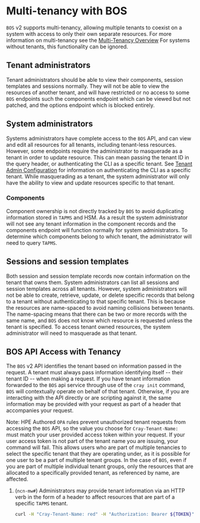 # Multi-tenancy with BOS

`BOS` v2 supports multi-tenancy, allowing multiple tenants to coexist on a system with access to only their own separate
resources. For more information on multi-tenancy see the [Multi-Tenancy Overview](../multi-tenancy/Overview.md) For
systems without tenants, this functionality can be ignored.

## Tenant administrators

Tenant administrators should be able to view their components, session templates and sessions normally. They will not be able to
view the resources of another tenant, and will have restricted or no access to some `BOS` endpoints such the components
endpoint which can be viewed but not patched, and the options endpoint which is blocked entirely.

## System administrators

Systems administrators have complete access to the `BOS` API, and can view and edit all resources for all tenants, including
tenant-less resources. However, some endpoints require the administrator to masquerade as a tenant in order to update resource.
This can mean passing the tenant ID in the query header, or authenticating the CLI as a specific tenant.
See [Tenant Admin Configuration](../multi-tenancy/TenantAdminConfig.md) for information on authenticating the CLI as a
specific tenant. While masquerading as a tenant, the system administrator will only have the ability to view and update
resources specific to that tenant.

### Components

Component ownership is not directly tracked by `BOS` to avoid duplicating information stored in `TAPMS` and HSM. As a result
the system administrator will not see any tenant information in the component records and the components endpoint will function
normally for system administrators. To determine which components belong to which tenant, the administrator will need to query `TAPMS`.

## Sessions and session templates

Both session and session template records now contain information on the tenant that owns them. System administrators can list
all sessions and session templates across all tenants. However, system administrators will not be able to create, retrieve,
update, or delete specific records that belong to a tenant without authenticating to that specific tenant. This is
because the resources are name-spaced to avoid naming collisions between tenants. The name-spacing means that there can
be two or more records with the same name, and `BOS` does not know which resource is requested unless the tenant is
specified. To access tenant owned resources, the system administrator will need to masquerade as that tenant.

## BOS API Access with Tenancy

The `BOS` v2 API identifies the tenant based on information passed in the request. A tenant must always pass information 
identifying itself -- their tenant ID -- when making a request. If you have tenant information forwarded to the `BOS`
api service through use of the `cray init` command, `BOS` will contextually operate on behalf of that tenant. Otherwise, 
if you are interacting with the API directly or are scripting against it, the same information may be provided with your
request as part of a header that accompanies your request.

Note: HPE Authored `OPA` rules prevent unauthorized tenant requests from accessing the `BOS` API, so the value you 
choose for `Cray-Tenant-Name: ` must match your user provided access token within your request. If your user access 
token is not part of the tenant name you are issuing, your command will fail. This allows users who are part of multiple
tenancies to select the specific tenant that they are operating under, as it is possible for one user to be a part of 
multiple tenant groups. In the case of `BOS`, even if you are part of multiple individual tenant groups, only the 
resources that are allocated to a specifically provided tenant, as referenced by name, are affected.

1. (`ncn-mw#`) Administrators may provide tenant information via an HTTP verb in the form of a header to affect resources
that are part of a specific `TAPMS` tenant.

    ```bash
    curl -H "Cray-Tenant-Name: red" -H "Authorization: Bearer ${TOKEN}" -H 'Content-Type: application/json' https://api-gw-service-nmn.local/apis/bos/v2/components/
    ```

